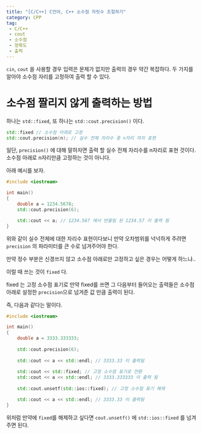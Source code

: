 ```yaml
---
title: "[C/C++] C언어, C++ 소수점 자릿수 조절하기"
category: CPP
tag:
 - C/C++
 - cout
 - 소수점
 - 정확도
 - 출력
---
```


`cin`, `cout` 을 사용할 경우 입력은 문제가 없지만 출력의 경우 약간 복잡하다. 두 가지를 알아야 소수점 자리를 고정하여 출력 할 수 있다.

# 소수점 짤리지 않게 출력하는 방법

하나는 `std::fixed`, 또 하나는 `std::cout.precision()` 이다.

```cpp
std::fixed // 소수점 아래로 고정
std::cout.precision(n);	// 실수 전체 자리수 중 n자리 까지 표현
```

일단, `precision()` 에 대해 말하자면 출력 할 실수 전체 자리수를 n자리로 표현 것이다. 소수점 아래로 n자리만큼 고정하는 것이 아니다.

아래 예시를 보자.

```cpp
#include <iostream>

int main()
{
    double a = 1234.5678;
    std::cout.precision(6);

    std::cout << a;	// 1234.567 에서 반올림 된 1234.57 이 출력 됨
}
```
 
위와 같이 실수 전체에 대한 자리수 표현이다보니 만약 오차범위를 넉넉하게 주려면 `precision` 의 파라미터를 큰 수로 넘겨주어야 한다.

만약 정수 부분은 신경쓰지 않고 소수점 아래로만 고정하고 싶은 경우는 어떻게 하느냐..

이럴 때 쓰는 것이 `fixed` 다.

fixed 는 고정 소수점 표기로 만약 fixed를 쓰면 그 다음부터 들어오는 출력들은 소수점 아래로 설정한 `precision`으로 넘겨준 값 만큼 출력이 된다.

즉, 다음과 같다는 말이다.

```cpp
#include <iostream>

int main()
{
    double a = 3333.333333;
    
    std::cout.precision(6);
    
    std::cout << a << std::endl; // 3333.33 이 출력됨
    
    std::cout << std::fixed; // 고정 소수점 표기로 전환
    std::cout << a << std::endl; // 3333.333333 이 출력 됨
    
    std::cout.unsetf(std::ios::fixed); // 고정 소수점 표기 해제

    std::cout << a << std::endl; // 3333.33 이 출력됨
}
```

위처럼 만약에 `fixed`를 해제하고 싶다면 `cout.unsetf()` 에 `std::ios::fixed` 를 넘겨주면 된다.
